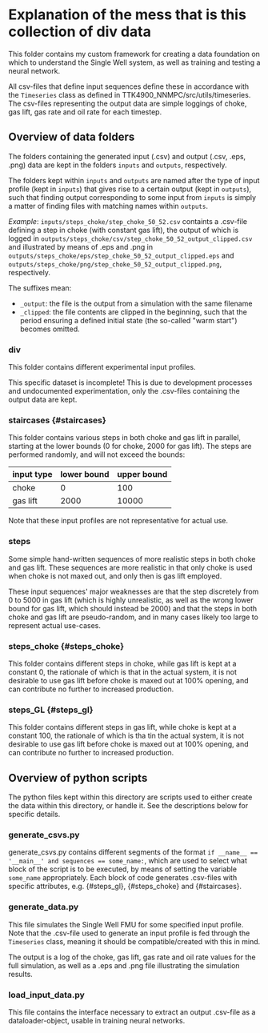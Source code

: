 # Explanation of the mess that is this collection of div data

This folder contains my custom framework for creating a data foundation on which to understand the Single Well system, as well as training and testing a neural network.

All csv-files that define input sequences define these in accordance with the `Timeseries` class as defined in TTK4900_NNMPC/src/utils/timeseries. The csv-files representing the output data are simple loggings of choke, gas lift, gas rate and oil rate for each timestep.

## Overview of data folders

The folders containing the generated input (.csv) and output (.csv, .eps, .png) data are kept in the folders `inputs` and `outputs`, respectively.

The folders kept within `inputs` and `outputs` are named after the type of input profile (kept in `inputs`) that gives rise to a certain output (kept in `outputs`), such that finding output corresponding to some input from `inputs` is simply a matter of finding files with matching names within `outputs`.

*Example*: `inputs/steps_choke/step_choke_50_52.csv` containts a .csv-file defining a step in choke (with constant gas lift), the output of which is logged in `outputs/steps_choke/csv/step_choke_50_52_output_clipped.csv` and illustrated by means of .eps and .png in `outputs/steps_choke/eps/step_choke_50_52_output_clipped.eps` and `outputs/steps_choke/png/step_choke_50_52_output_clipped.png`, respectively.

The suffixes mean:
- `_output`: the file is the output from a simulation with the same filename
- `_clipped`: the file contents are clipped in the beginning, such that the period ensuring a defined initial state (the so-called "warm start") becomes omitted.

### div
This folder contains different experimental input profiles.

This specific dataset is incomplete! This is due to development processes and undocumented experimentation, only the .csv-files containing the output data are kept.

### staircases {#staircases}
This folder contains various steps in both choke and gas lift in parallel, starting at the lower bounds (0 for choke, 2000 for gas lift). The steps are performed randomly, and will not exceed the bounds:

| input type | lower bound | upper bound |
| ----- | ----- | ----- |
| choke | 0 | 100 |
| gas lift | 2000 | 10000 |

Note that these input profiles are not representative for actual use.

### steps
Some simple hand-written sequences of more realistic steps in both choke and gas lift. These sequences are more realistic in that only choke is used when choke is not maxed out, and only then is gas lift employed.

These input sequences' major weaknesses are that the step discretely from 0 to 5000 in gas lift (which is highly unrealistic, as well as the wrong lower bound for gas lift, which should instead be 2000) and that the steps in both choke and gas lift are pseudo-random, and in many cases likely too large to represent actual use-cases.

### steps_choke {#steps_choke}
This folder contains different steps in choke, while gas lift is kept at a constant 0, the rationale of which is that in the actual system, it is not desirable to use gas lift before choke is maxed out at 100% opening, and can contribute no further to increased production.

### steps_GL {#steps_gl}
This folder contains different steps in gas lift, while choke is kept at a constant 100, the rationale of which is tha tin the actual system, it is not desirable to use gas lift before choke is maxed out at 100% opening, and can contribute no further to increased production.

## Overview of python scripts
The python files kept within this directory are scripts used to either create the data within this directory, or handle it. See the descriptions below for specific details.

### generate_csvs.py
generate_csvs.py contains different segments of the format `if __name__ == '__main__' and sequences == some_name:`, which are used to select what block of the script is to be executed, by means of setting the variable `some_name` appropriately. Each block of code generates .csv-files with specific attributes, e.g. {#steps_gl}, {#steps_choke} and {#staircases}.

### generate_data.py
This file simulates the Single Well FMU for some specified input profile. Note that the .csv-file used to generate an input profile is fed through the `Timeseries` class, meaning it should be compatible/created with this in mind.

The output is a log of the choke, gas lift, gas rate and oil rate values for the full simulation, as well as a .eps and .png file illustrating the simulation results.

### load_input_data.py
This file contains the interface necessary to extract an output .csv-file as a dataloader-object, usable in training neural networks.